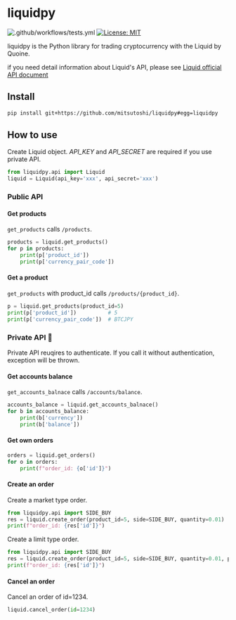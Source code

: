 # liquidpy

![.github/workflows/tests.yml](https://github.com/mitsutoshi/liquidpy/workflows/.github/workflows/tests.yml/badge.svg)
[![License: MIT](https://img.shields.io/badge/License-MIT-yellow.svg)](https://opensource.org/licenses/MIT)

liquidpy is the Python library for trading cryptocurrency with the Liquid by Quoine.

if you need detail information about Liquid's API, please see [Liquid official API document](https://developers.liquid.com/)

## Install

```sh
pip install git+https://github.com/mitsutoshi/liquidpy#egg=liquidpy
```

## How to use

Create Liquid object. _API_KEY_ and _API_SECRET_ are required if you use private API.

```python
from liquidpy.api import Liquid
liquid = Liquid(api_key='xxx', api_secret='xxx')
```

### Public API

#### Get products

`get_products` calls `/products`.

```python
products = liquid.get_products()
for p in products:
    print(p['product_id'])
    print(p['currency_pair_code'])
```

#### Get a product

`get_products` with product_id calls `/products/{product_id}`.

```python
p = liquid.get_products(product_id=5)
print(p['product_id'])          # 5
print(p['currency_pair_code'])  # BTCJPY
```

### Private API 🔑

Private API reuqires to authenticate. If you call it without authentication, exception will be thrown.

#### Get accounts balance

`get_accounts_balnace` calls `/accounts/balance`.

```python
accounts_balance = liquid.get_accounts_balnace()
for b in accounts_balance:
    print(b['currency'])
    print(b['balance'])
```

#### Get own orders

```python
orders = liquid.get_orders()
for o in orders:
    print(f"order_id: {o['id']}")
```

#### Create an order

Create a market type order.

```python
from liquidpy.api import SIDE_BUY
res = liquid.create_order(product_id=5, side=SIDE_BUY, quantity=0.01)
print(f"order_id: {res['id']}")
```

Create a limit type order.

```python
from liquidpy.api import SIDE_BUY
res = liquid.create_order(product_id=5, side=SIDE_BUY, quantity=0.01, price=1000000)
print(f"order_id: {res['id']}")
```

#### Cancel an order

Cancel an order of id=1234.

```python
liquid.cancel_order(id=1234)
```
